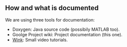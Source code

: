 ## How and what is documented ##

We are using three tools for documentation:

  * Doxygen: Java source code (possibily MATLAB too).
  * Goolge Project wiki: Project documentation (this one).
  * [Wink](http://www.debugmode.com/wink/): Small video tutorials.